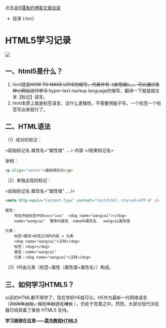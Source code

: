点击返回[🔗我的博客文章目录](https://percheung.github.io/#/toc)
* 目录
{:toc}

# HTML5学习记录

![](https://percheung.github.io/blogImg/html.png)

## 一、html5是什么？

 1. html就是~~HOW TO MAKE LOVE的缩写，代表作有《金瓶梅》。。。可以通过各种小网站进行学习~~ hyper-text markup language的缩写，翻译一下就是超文本【标记】语言。
 2. html本质上就是标签语言，没什么逻辑性，不需要用脑子写，一个标签一个标签写出来就行了。

## 二、HTML语法

（1）成对的标记：

<起始标记名 属性名="属性值"   ....> 内容 </结束标记名>

举例：

```html
<p align="center">窗前明月光</p>
```

（2）单独出现的标记：

<起始标记名  属性名="属性值"   ..../> 


```html
<meta http-equiv="Content-Type" content="text/html; charset=UTF-8" />
```
    属性：
        写在开始标签中的xxx="xxx"  <dog name="wangcai"></dog>
        name="wangcai"  整体叫属性  name叫属性名   wangcai属性值
    
    元素：
        标签+属性+标签之间的内容 = 元素
        <dog name="wangcai">汪财</dog>
        标签：<dog></dog>
        属性：name="wangcai" 
        元素：<dog name="wangcai">汪财</dog>
（3）H5由元素（标签+属性（属性值+属性名））构成。
## 三、如何学习HTML5？
以前的HTML都不用学了，现在学好H5就可以，H5作为最新一代网络语言（~~2006年出现，现在年龄还在增长~~ ），仍处于完善之中。然而，大部分现代浏览器已经具备了某些 HTML5 支持。

**学习链接在这里——[菜鸟教程HTML5](https://www.runoob.com/html/html5-intro.html)**